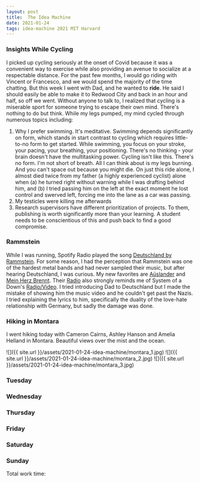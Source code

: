 ```yaml
---
layout: post
title:  The Idea Machine
date: 2021-01-24
tags: idea-machine 2021 MIT Harvard
---
```


### Insights While Cycling

I picked up cycling seriously at the onset of Covid because it was a convenient way to exercise
while also providing an avenue to socialize at a respectable distance. For the past few months, 
I would go riding with Vincent or Francesco, and we would spend the majority of the time chatting.
But this week I went with Dad, and he wanted to __ride__. He said I should easily be able to make it to 
Redwood City and back in an hour and half, so off we went. Without anyone to talk to, I realized
that cycling is a miserable sport for someone trying to escape their own mind. There's nothing to do
but think. While my legs pumped, my mind cycled through numerous topics including: 

1. Why I prefer swimming. It's meditative. Swimming depends significantly on form, which stands in start contrast
   to cycling which requires little-to-no form to get started. While swimming, you focus on your stroke, your pacing,
   your breathing, your positioning. There's no thinking - your brain doesn't have the multitasking power.
   Cycling isn't like this. There's no form. I'm not short of breath. All I can think about is my legs burning. 
   And you can't space out because you might die. On just this ride alone, I almost died twice from my father 
   (a highly experienced cyclist) alone when (a) he turned right without warning while I was drafting behind him,
   and (b) I tried passing him on the left at the exact moment he lost control and swerved left, forcing me into
   the lane as a car was passing.
2. My testicles were killing me afterwards
3. Research supervisors have different prioritization of projects. To them, publishing is worth significantly 
   more than your learning. A student needs to be conscientious of this and push back to find a good compromise.
   
### Rammstein

While I was running, Spotify Radio played the song [Deutschland by Rammstein](https://www.youtube.com/watch?v=NeQM1c-XCDc).
For some reason, I had the perception that Rammstein was one of the hardest metal bands and had never sampled
their music, but after hearing Deutschland, I was curious. My new favorites are [Aüslander](https://www.youtube.com/watch?v=pat2c33sbog)
and [Mein Herz Brennt](https://www.youtube.com/watch?v=WXv31OmnKqQ). Their [Radio](https://www.youtube.com/watch?v=z0NfI2NeDHI)
also strongly reminds me of System of a Down's [Radio/Video](https://www.youtube.com/watch?v=nvHq4siXbPo).
I tried introducing Dad to Deutschland but I made the mistake of showing him the music video and he couldn't
get past the Nazis. I tried explaining the lyrics to him, specifically the duality of the love-hate relationship
with Germany, but sadly the damage was done.

### Hiking in Montara

I went hiking today with Cameron Cairns, Ashley Hanson and Amelia Helland in Montara. 
Beautiful views over the mist and the ocean.

![]({{ site.url }}/assets/2021-01-24-idea-machine/montara_1.jpg)
![]({{ site.url }}/assets/2021-01-24-idea-machine/montara_2.jpg)
![]({{ site.url }}/assets/2021-01-24-idea-machine/montara_3.jpg)


### Tuesday

### Wednesday

### Thursday

### Friday

### Saturday

### Sunday

Total work time: 
